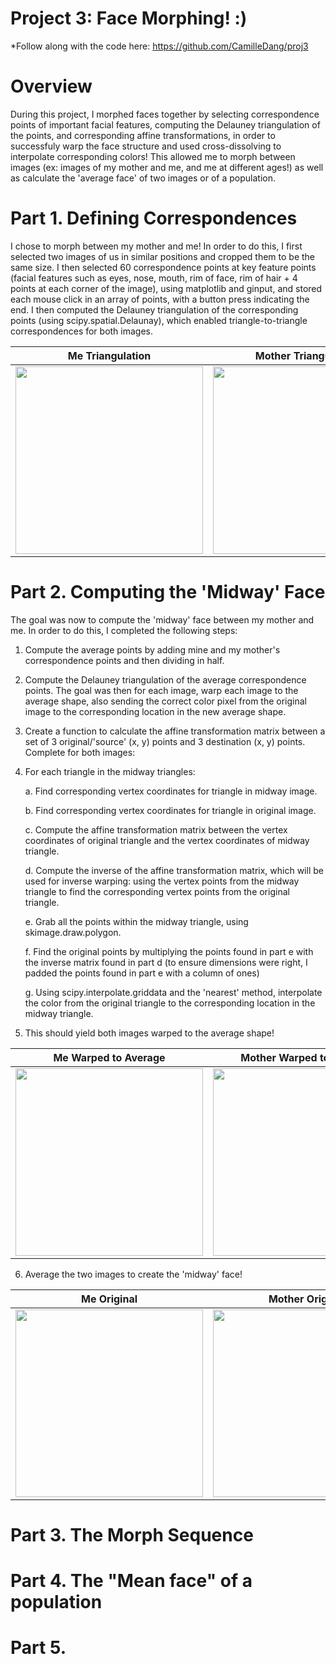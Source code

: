 # Project 3: Face Morphing! :) 

*Follow along with the code here: https://github.com/CamilleDang/proj3

#  Overview

During this project, I morphed faces together by selecting correspondence points of important facial features, computing the Delauney triangulation of the points, and corresponding affine transformations, in order to successfuly warp the face structure and used cross-dissolving to interpolate corresponding colors! This allowed me to morph between images (ex: images of my mother and me, and me at different ages!) as well as calculate the 'average face' of two images or of a population.

#  Part 1. Defining Correspondences

I chose to morph between my mother and me! 
In order to do this, I first selected two images of us in similar positions and cropped them to be the same size. I then selected 60 correspondence points at key feature points (facial features such as eyes, nose, mouth, rim of face, rim of hair + 4 points at each corner of the image), using matplotlib and ginput, and stored each mouse click in an array of points, with a button press indicating the end.
I then computed the Delauney triangulation of the corresponding points (using scipy.spatial.Delaunay), which enabled triangle-to-triangle correspondences for both images.

| Me Triangulation | Mother Triangulation | 
|:-------------------------:|:-------------------------:|
|<img width="300" src="xgrad.jpg"> |  <img width="300" src="ygrad.jpg"> |

#  Part 2. Computing the 'Midway' Face

The goal was now to compute the 'midway' face between my mother and me. In order to do this, I completed the following steps:
1. Compute the average points by adding mine and my mother's correspondence points and then dividing in half.
2. Compute the Delauney triangulation of the average correspondence points.
The goal was then for each image, warp each image to the average shape, also sending the correct color pixel from the original image to the corresponding location in the new average shape.
3. Create a function to calculate the affine transformation matrix between a set of 3 original/'source' (x, y) points and 3 destination (x, y) points.
Complete for both images:
4. For each triangle in the midway triangles:
   
   a. Find corresponding vertex coordinates for triangle in midway image.
  
   b. Find corresponding vertex coordinates for triangle in original image.
  
   c. Compute the affine transformation matrix between the vertex coordinates of original triangle and the vertex coordinates of midway triangle.
  
   d. Compute the inverse of the affine transformation matrix, which will be used for inverse warping: using the vertex points from the midway triangle to find the corresponding vertex  points from the original triangle.
  
   e. Grab all the points within the midway triangle, using skimage.draw.polygon.
  
   f. Find the original points by multiplying the points found in part e with the inverse matrix found in part d (to ensure dimensions were right, I padded the points found in part e   with a column of ones)
  
   g. Using scipy.interpolate.griddata and the 'nearest' method, interpolate the color from the original triangle to the corresponding location in the midway triangle.
  
6. This should yield both images warped to the average shape!

| Me Warped to Average | Mother Warped to Average | 
|:-------------------------:|:-------------------------:|
|<img width="300" src="xgrad.jpg"> |  <img width="300" src="ygrad.jpg"> |

6. Average the two images to create the 'midway' face!

| Me Original | Mother Original | Me + Mother 'Midway' |
|:-------------------------:|:-------------------------:|:-------------------------:|
|<img width="300" src="gradient.jpg">  |  <img width="300" src="edge.jpg"> | <img width="300" src="edge.jpg"> |

# Part 3. The Morph Sequence


# Part 4. The "Mean face" of a population

# Part 5. 

